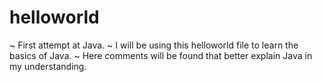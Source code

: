 # helloworld
~ First attempt at Java.
~ I will be using this helloworld file to learn the basics of Java.
~ Here comments will be found that better explain Java in my understanding.
